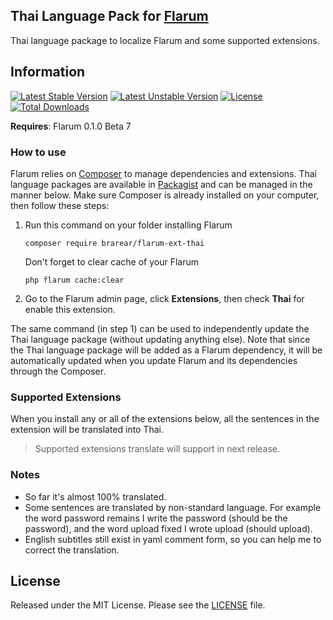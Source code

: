 ## Thai Language Pack for [Flarum](http://flarum.org/)

Thai language package to localize Flarum and some supported extensions.

## Information
[![Latest Stable Version](https://poser.pugx.org/brarear/flarum-ext-thai/v/stable)](https://packagist.org/packages/brarear/flarum-ext-thai) [![Latest Unstable Version](https://poser.pugx.org/brarear/flarum-ext-thai/v/unstable)](https://packagist.org/packages/brarear/flarum-ext-thai) [![License](https://poser.pugx.org/brarear/flarum-ext-thai/license)](https://packagist.org/packages/brarear/flarum-ext-thai) [![Total Downloads](https://poser.pugx.org/brarear/flarum-ext-thai/downloads)](https://packagist.org/packages/brarear/flarum-ext-thai)

**Requires**: Flarum 0.1.0 Beta 7

### How to use
Flarum relies on [Composer](https://getcomposer.org/) to manage dependencies and extensions. Thai language packages are available in [Packagist](https://packagist.org/packages/brarear/flarum-ext-thai) and can be managed in the manner below. Make sure Composer is already installed on your computer, then follow these steps:

1. Run this command on your folder installing Flarum

       composer require brarear/flarum-ext-thai
           
   Don't forget to clear cache of your Flarum
       
       php flarum cache:clear

2. Go to the Flarum admin page, click **Extensions**, then check **Thai** for enable this extension.

The same command (in step 1) can be used to independently update the Thai language package (without updating anything else). Note that since the Thai language package will be added as a Flarum dependency, it will be automatically updated when you update Flarum and its dependencies through the Composer.


### Supported Extensions
When you install any or all of the extensions below, all the sentences in the extension will be translated into Thai.

> Supported extensions translate will support in next release.



### Notes
- So far it's almost 100% translated.
- Some sentences are translated by non-standard language. For example the word password remains I write the password (should be the password), and the word upload fixed I wrote upload (should upload).
- English subtitles still exist in yaml comment form, so you can help me to correct the translation.


## License
Released under the MIT License. Please see the [LICENSE](https://github.com/realodix/flarum-ext-indonesian/blob/master/LICENSE) file.
